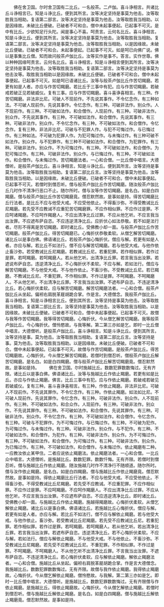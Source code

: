 <!-- { "loadSidebar": true } -->
　　佛在舍卫国。尔时舍卫国有二比丘。一名般茶。二卢伽。喜斗诤相言。共诸比丘斗诤相言已。知是斗诤比丘。便到其所言。汝等决定坚持是事莫为他击。汝等取胜我当相助。复语第二部言。汝等决定坚持是事莫为他击。汝等取胜我当相助。以是因缘故。未破比丘便破。已破者不可和合。僧中未起事便起。已起事不可灭。是中有比丘。少欲知足行头陀。闻是事心不喜。呵责言。云何名比丘。喜斗诤相言。知是斗诤比丘。便到其所言。汝等决定坚持是事莫为他击。汝等取胜我当相助。复语第二部言。汝等决定坚持是事莫为他击。汝等取胜我当相助。以是因缘故。未破比丘便破。已破者不可和合。未起事便起。已起事不可灭。如是呵已向佛广说。佛以是事集比丘僧。知而故问般茶卢伽比丘。汝等实作是事不。答言。实作世尊。佛以种种因缘呵责言。云何名比丘。喜斗诤相言。知是斗诤相言便到其所言。汝等决定坚持是事莫为他击。汝等取胜我当相助。复语第二部言。汝等决定坚持是事莫为他击汝等。取胜我当相助以是因缘故。未破比丘便破。已破者不可和合。僧中未起事便起。已起事不可灭。如是呵已语诸比丘。汝等与般茶卢伽比丘作苦切羯磨。若更有如是人者。亦应与作苦切羯磨。若比丘于三事中有犯。应与作苦切羯磨。若破戒若破正见若破威仪。复有三事。应与作苦切羯磨。喜斗喜诤喜相言。有三种。作苦切羯磨。非法非比尼。可破人不现前作。不先说其事作。不令忆念作。有三种如法。不可破人现前作。先说其事作。令忆念作。有三种。可破非法作。别众作。人不现前作。有三种。不可破如法作。和合僧作。人现前作。有三种。可破非法作。别众作。不先说其事作。有三种。不可破如法作。和合僧作。先说其事作。有三种。可破非法作。别众作。不令忆念作。有三种。不可破如法作。和合僧作。令忆念作。复有三种。非法非比尼。可破与不犯罪人作。与犯不可悔过作。与已悔过作。有三种如法。不可破为犯罪人作。为犯可悔过作。与未悔过作。有三种可破不如法作。别众作。与不犯罪作。有三种不可破如法作。和合僧作。为犯罪作。有三种。可破非法作。别众作。不为可悔过作。有三种。不可破如法作。和合僧作。为犯可悔过作。有三种。可破非法作。别众作。与已悔过作。有三种。不可破如法作。和合僧作。与未悔过作。苦切羯磨法者。一心和合僧。一比丘僧中唱言。大德僧听。是般茶卢伽比丘。喜斗诤相言。知是斗诤比丘。便到其所言。汝等坚持是事莫为他击。汝等取胜我当相助。复语第二部比丘言。汝等坚持是事莫为他击。汝等取胜我当相助。以是因缘故。未破比丘便破。已破者不可和合。僧中未起事便起。已起事不可灭。若僧时到僧忍听。僧与般茶卢伽比丘作苦切羯磨。随汝般茶卢伽比丘几时作不清净行恶口不止。随尔所时。僧与汝等作苦切羯磨。是名白。如是白四羯磨。僧与般茶卢伽比丘作苦切羯磨竟。僧忍默然故。是事如是持。得苦切羯磨比丘行法者。是比丘不应与他受大戒。不应受他依止。不得畜沙弥。不得受教诫比丘尼羯磨。若先受不应教诫不应重犯苦切羯磨罪。不应作相似罪。不应作过是罪。不应呵诸羯磨。不应呵作羯磨人。不应出清净比丘过罪。不应从他乞听。不应言我当出汝罪。不应遮布萨自恣。不应违逆清净比丘。应折伏心如法恭敬。若不如是法行者。尽形不得离是苦切羯磨。即时诸比丘。受佛教小却一面。与般茶卢伽比丘作苦切羯磨。般茶卢伽比丘。得苦切羯磨已。心悔折伏恭敬柔软。从僧乞解苦切羯磨。诸比丘以是事白佛。佛语诸比丘。若般茶卢伽心悔折伏。僧应与解。若更有如是人者。亦应与解。若比丘不如法行。僧不应与解苦切羯磨。若与他受大戒。与他作依止畜沙弥。若受教诫比丘尼羯磨。若教诫比丘尼。若重犯罪。若作相似罪。若作过是罪。若呵羯磨。若呵羯磨人。若从他乞听。出清净比丘罪。若言我当出汝罪。若遮说布萨自恣。违逆清净比丘。不心悔折伏不柔软。不应与解。若如法行。僧应与解苦切羯磨。不与他受大戒。不与他作依止。不畜沙弥。不受教诫比丘尼。若已羯磨。不教诫比丘尼。不重犯罪。不作相似罪。不作过是罪。不呵羯磨。不呵羯磨人。不从他乞听。不出清净比丘罪。不言我当出汝罪。不遮布萨自恣。不违逆清净比丘。若心悔折伏柔软。应与解苦切羯磨。解苦切羯磨法者。一心和合僧。般茶卢伽比丘从坐起。偏袒右肩脱革屣胡跪合掌。作是言。大德僧念。我般茶卢伽比丘。喜斗诤相言。知是斗诤相言比丘。便到其所言。汝等坚持是事莫为他击。汝等取胜我当相助。复语第二部比丘言。汝等坚持是事莫为他击。汝等取胜我当相助。以是因缘故。未破比丘便破。已破者不可和合。僧中未起事便起。已起事不可灭。故僧与我等作苦切羯磨。我等得苦切羯磨。心悔折伏。今从僧乞解苦切羯磨。我等般茶卢伽比丘。今心悔折伏。僧怜愍故。与我等解。第二第三亦如是乞。即时一比丘僧中唱言。大德僧听。是般茶卢伽比丘。喜斗诤相言。知是斗诤比丘。便到其所言。汝等坚持是事。莫为他击。汝等取胜我当相助。复语第二部比丘言。汝等坚持是事。莫为他击。汝等取胜我当相助。以是因缘故。未破比丘便破。已破者不可和合。僧中未起事便起。已起事不可灭。故僧与作苦切羯磨。是般茶卢伽比丘。得苦切羯磨故。心悔折伏。今从僧乞解苦切羯磨。若僧时到僧忍听。僧般茶卢伽比丘解苦切羯磨。是名白。如是白四羯磨。僧与般茶卢伽比丘解苦切羯磨竟。僧忍默然故。是事如是持。
　　佛在舍卫国。尔时施越比丘。数数犯罪数数悔过。无有齐限。诸比丘以是事白佛。佛语诸比丘。汝等与施越比丘作依止羯磨。若更有如是比丘。亦应与作依止羯磨。佛言。比丘三事中有犯。应与作依止羯磨。若破戒若破见若破威仪。复有三种。喜斗喜诤喜相言。有三种。作依止羯磨。非法非比尼。可破人不现前作。不先说其罪作。不令忆念作。有三种。作依止羯磨。如法如比尼。不可破人现前作。先说其罪作。令忆念作。有三种。可破非法作。别众作。人不现前作。有三种。不可破如法作。和合众作。人现前作。有三种。可破非法作。别众作。不先说其罪作。有三种。不可破如法作。和合僧作。先说其罪作。有三种。可破非法作。别众作。不令忆念作。有三种。不可破如法作。和合僧作。令忆念作。有三种。可破与不犯罪作。为不可悔过作。与已悔过作。有三种。不可破为犯作。为可悔过作。与未悔过作。有三种。可破非法作。别众作。与不犯作。有三种。不可破如法作。和合僧作。为犯作。有三种。可破非法作。别众作。为不可悔过作。有三种。不可破如法作。和合僧作。为可悔过作。有三种。可破非法作。别众作。为已悔过作。有三种。不可破如法作。和合僧作。与未悔过作。依止羯磨有二种。一应教汝依止某甲住。二者应说依止羯磨法。依止羯磨法者。一心和合僧。一比丘众中唱言。大德僧听。是施越比丘。数数犯罪。数数忏悔。无有齐限。若僧时到僧忍听。僧与施越比丘作依止羯磨。随汝施越几时作不清净行不随顺道。随尔所时。僧与汝作依止羯磨。是名白。如是白四羯磨。僧与施越比丘作依止羯磨竟。僧忍默然故。是事如是持。得依止羯磨比丘行法者。不应与他受大戒。不应受他依止。不得畜沙弥。不得受教诫比丘尼羯磨。若先受不应教诫。不应重犯罪。不应作相似罪。不应作过是罪。不应呵羯磨。不应呵作羯磨人。不应出清净比丘过罪。不应从他乞听。不应言我当出汝罪。不应遮布萨自恣。不应违逆清净比丘。即时诸比丘。受佛教小却一面。与施越比丘作依止羯磨。施越得羯磨故。心悔折伏柔软。从僧乞解依止羯磨。诸比丘以是事白佛。佛语诸比丘。若施越比丘心悔折伏。僧应与解。若更有如是人者。亦应与解。若比丘不如法行。僧不应与解依止羯磨。若与他受大戒。与他作依止。畜沙弥。若受教诫比丘尼羯磨。若先受不应教诫比丘尼。若重犯罪。若作相似罪。若作过是罪。若呵羯磨。若呵羯磨人。若从他乞听。若出清净比丘罪。若言我当出汝罪。若遮布萨自恣。违逆清净比丘。若不心悔折伏柔软。不应与解。若如法行。僧应与解依止羯磨。不与他受大戒。不与他依止。不畜沙弥。不受教诫比丘尼羯磨。若先受不应教诫比丘尼。不重犯罪。不作相似罪。不作过是罪。不呵羯磨。不呵羯磨人。不从他乞听不出清净比丘罪。不言我当出汝罪。不遮布萨自恣。不违逆清净比丘。若心悔折伏柔软。应与解依止羯磨。解依止羯磨法者。一心和合僧。施越比丘从坐起。偏袒右肩脱革屣胡跪合掌。作是言大德僧念。我施越比丘。数数犯罪数数悔过。无有齐限。故僧与我作依止羯磨。我得依止羯磨故。心悔折伏。今从僧乞解依止羯磨。僧怜愍故。与我解。第二第三亦如是乞。即时一比丘僧中唱言。大德僧听。是施越比丘。数数犯罪数数悔过。无有齐限僧与作依止羯磨。是施越比丘。得依止羯磨故。心悔折伏。今从僧乞解依止羯磨。若僧时到僧忍听。僧与施越比丘解依止羯磨。是名白。如是白四羯磨。僧与施越比丘解依止羯磨竟。僧忍默然故。是事如是持。
